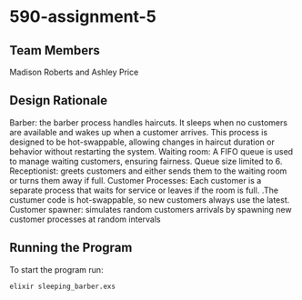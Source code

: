 # 590-assignment-5

## Team Members 
Madison Roberts and Ashley Price

## Design Rationale 

Barber: the barber process handles haircuts. It sleeps when no customers are available and wakes up when a customer arrives. This process is designed to be hot-swappable, allowing changes in haircut duration or behavior without restarting the system. 
Waiting room: A FIFO queue is used to manage waiting customers, ensuring fairness. Queue size limited to 6. 
Receptionist: greets customers and either sends them to the waiting room or turns them away if full. 
Customer Processes: Each customer is a separate process that waits for service or leaves if the room is full. .The custumer code is hot-swappable, so new customers always use the latest. 
Customer spawner: simulates random customers arrivals by spawning new customer processes at random intervals 

## Running the Program 

To start the program run: 

    elixir sleeping_barber.exs